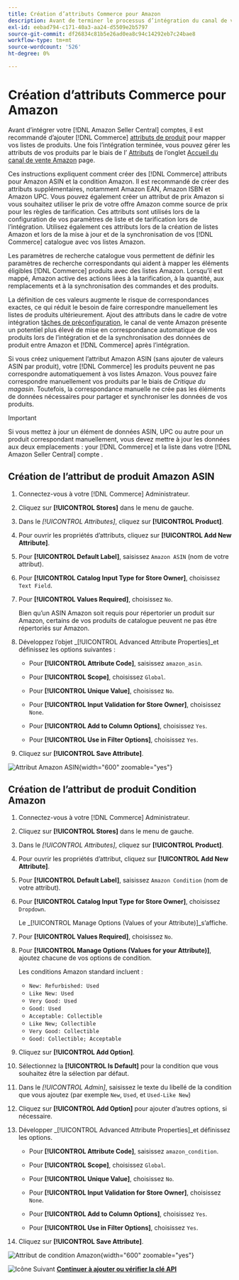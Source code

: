 ```yaml
---
title: Création d’attributs Commerce pour Amazon
description: Avant de terminer le processus d’intégration du canal de vente Amazon, assurez-vous que vous disposez des [!UICONTROL Commerce] attributs de produit.
exl-id: eebad794-c171-40a3-aa24-d5509e2b5797
source-git-commit: df26834c81b5e26ad0ea8c94c14292eb7c24bae8
workflow-type: tm+mt
source-wordcount: '526'
ht-degree: 0%

---
```


# Création d’attributs Commerce pour Amazon

Avant d’intégrer votre [!DNL Amazon Seller Central] comptes, il est recommandé d’ajouter [!DNL Commerce] [attributs de produit](https://experienceleague.adobe.com/docs/commerce-admin/catalog/product-attributes/product-attributes.html) pour mapper vos listes de produits. Une fois l’intégration terminée, vous pouvez gérer les attributs de vos produits par le biais de l’ [Attributs](./managing-attributes.md) de l’onglet [Accueil du canal de vente Amazon](./amazon-sales-channel-home.md) page.

Ces instructions expliquent comment créer des [!DNL Commerce] attributs pour Amazon ASIN et la condition Amazon. Il est recommandé de créer des attributs supplémentaires, notamment Amazon EAN, Amazon ISBN et Amazon UPC. Vous pouvez également créer un attribut de prix Amazon si vous souhaitez utiliser le prix de votre offre Amazon comme source de prix pour les règles de tarification. Ces attributs sont utilisés lors de la configuration de vos paramètres de liste et de tarification lors de l’intégration. Utilisez également ces attributs lors de la création de listes Amazon et lors de la mise à jour et de la synchronisation de vos [!DNL Commerce] catalogue avec vos listes Amazon.

Les paramètres de recherche catalogue vous permettent de définir les paramètres de recherche correspondants qui aident à mapper les éléments éligibles [!DNL Commerce] produits avec des listes Amazon. Lorsqu’il est mappé, Amazon active des actions liées à la tarification, à la quantité, aux remplacements et à la synchronisation des commandes et des produits.

La définition de ces valeurs augmente le risque de correspondances exactes, ce qui réduit le besoin de faire correspondre manuellement les listes de produits ultérieurement. Ajout des attributs dans le cadre de votre intégration [tâches de préconfiguration](./amazon-pre-setup-tasks.md), le canal de vente Amazon présente un potentiel plus élevé de mise en correspondance automatique de vos produits lors de l’intégration et de la synchronisation des données de produit entre Amazon et [!DNL Commerce] après l’intégration.

Si vous créez uniquement l’attribut Amazon ASIN (sans ajouter de valeurs ASIN par produit), votre [!DNL Commerce] les produits peuvent ne pas correspondre automatiquement à vos listes Amazon. Vous pouvez faire correspondre manuellement vos produits par le biais de _Critique du magasin_. Toutefois, la correspondance manuelle ne crée pas les éléments de données nécessaires pour partager et synchroniser les données de vos produits.

>[!IMPORTANT]
>
>Si vous mettez à jour un élément de données ASIN, UPC ou autre pour un produit correspondant manuellement, vous devez mettre à jour les données aux deux emplacements : your [!DNL Commerce] et la liste dans votre [!DNL Amazon Seller Central] compte .

## Création de l’attribut de produit Amazon ASIN

1. Connectez-vous à votre [!DNL Commerce] Administrateur.

1. Cliquez sur **[!UICONTROL Stores]** dans le menu de gauche.

1. Dans le _[!UICONTROL Attributes]_, cliquez sur **[!UICONTROL Product]**.

1. Pour ouvrir les propriétés d’attributs, cliquez sur **[!UICONTROL Add New Attribute]**.

1. Pour **[!UICONTROL Default Label]**, saisissez `Amazon ASIN` (nom de votre attribut).

1. Pour **[!UICONTROL Catalog Input Type for Store Owner]**, choisissez `Text Field`.

1. Pour **[!UICONTROL Values Required]**, choisissez `No`.

   Bien qu’un ASIN Amazon soit requis pour répertorier un produit sur Amazon, certains de vos produits de catalogue peuvent ne pas être répertoriés sur Amazon.

1. Développez l’objet _[!UICONTROL Advanced Attribute Properties]_et définissez les options suivantes :

   - Pour **[!UICONTROL Attribute Code]**, saisissez `amazon_asin`.

   - Pour **[!UICONTROL Scope]**, choisissez `Global`.

   - Pour **[!UICONTROL Unique Value]**, choisissez `No`.

   - Pour **[!UICONTROL Input Validation for Store Owner]**, choisissez `None`.

   - Pour **[!UICONTROL Add to Column Options]**, choisissez `Yes`.

   - Pour **[!UICONTROL Use in Filter Options]**, choisissez `Yes`.

1. Cliquez sur **[!UICONTROL Save Attribute]**.

![Attribut Amazon ASIN](assets/creating-asin-attribute.png){width="600" zoomable="yes"}

## Création de l’attribut de produit Condition Amazon

1. Connectez-vous à votre [!DNL Commerce] Administrateur.

1. Cliquez sur **[!UICONTROL Stores]** dans le menu de gauche.

1. Dans le _[!UICONTROL Attributes]_, cliquez sur **[!UICONTROL Product]**.

1. Pour ouvrir les propriétés d’attribut, cliquez sur **[!UICONTROL Add New Attribute]**.

1. Pour **[!UICONTROL Default Label]**, saisissez `Amazon Condition` (nom de votre attribut).

1. Pour **[!UICONTROL Catalog Input Type for Store Owner]**, choisissez `Dropdown`.

   Le _[!UICONTROL Manage Options (Values of your Attribute)]_s’affiche.

1. Pour **[!UICONTROL Values Required]**, choisissez `No`.

1. Pour **[!UICONTROL Manage Options (Values for your Attribute)]**, ajoutez chacune de vos options de condition.

   Les conditions Amazon standard incluent :

   - `New: Refurbished: Used`
   - `Like New: Used`
   - `Very Good: Used`
   - `Good: Used`
   - `Acceptable: Collectible`
   - `Like New; Collectible`
   - `Very Good: Collectible`
   - `Good: Collectible; Acceptable`

1. Cliquez sur **[!UICONTROL Add Option]**.

1. Sélectionnez la **[!UICONTROL Is Default]** pour la condition que vous souhaitez être la sélection par défaut.

1. Dans le _[!UICONTROL Admin]_, saisissez le texte du libellé de la condition que vous ajoutez (par exemple `New`, `Used`, et `Used-Like New`)

1. Cliquez sur **[!UICONTROL Add Option]** pour ajouter d’autres options, si nécessaire.

1. Développer _[!UICONTROL Advanced Attribute Properties]_et définissez les options.

   - Pour **[!UICONTROL Attribute Code]**, saisissez `amazon_condition`.

   - Pour **[!UICONTROL Scope]**, choisissez `Global`.

   - Pour **[!UICONTROL Unique Value]**, choisissez `No`.

   - Pour **[!UICONTROL Input Validation for Store Owner]**, choisissez `None`.

   - Pour **[!UICONTROL Add to Column Options]**, choisissez `Yes`.

   - Pour **[!UICONTROL Use in Filter Options]**, choisissez `Yes`.

1. Cliquez sur **[!UICONTROL Save Attribute]**.

![Attribut de condition Amazon](assets/creating-amazon-condition-attribute.png){width="600" zoomable="yes"}

![Icône Suivant](assets/btn-next.png) [**Continuer à ajouter ou vérifier la clé API**](./amazon-verify-api-key.md)
